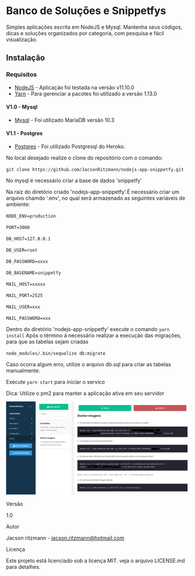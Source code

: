 # Banco de Soluções e Snippetfys

Simples aplicações escrita em NodeJS e Mysql.
Mantenha seus códigos, dicas e soluções organizados por categoria, com pesquisa e fácil visualização.

## Instalação

### Requisitos

- [NodeJS](https://nodejs.org/en/) - Aplicação foi testada na versão v11.10.0
- [Yarn](https://yarnpkg.com/pt-BR/) - Para gerenciar a pacotes foi utilizado a versão 1.13.0

#### V1.0 - Mysql

- [Mysql](https://mariadb.org) - Foi utilizado MariaDB versão 10.3

#### V1.1 - Postgres

- [Postgres](https://data.heroku.com/) - Foi utilizado Postgresql do Heroko.

No local desejado realize o clone do repositório com o comando:

`git clone https://github.com/JacsonRitzmann/nodejs-app-snippetfy.git`

No mysql é necessário criar a base de dados 'snippetfy'

Na raiz do diretório criado 'nodejs-app-snippetfy'.É necessário criar um arquivo chamdo '.env', no qual será armazenado as seguintes variáveis de ambiente:

`NODE_ENV=production`

`PORT=3000`

`DB_HOST=127.0.0.1`

`DB_USER=root`

`DB_PASSWORD=xxxx`

`DB_BASENAME=snippetfy`

`MAIL_HOST=xxxxx`

`MAIL_PORT=2525`

`MAIL_USER=xxx`

`MAIL_PASSWORD=xxx`

Dentro do diretório 'nodejs-app-snippetfy' execute o comando `yarn install`
Após o término á necessário realizar a execução das migrações, para que as tabelas sejam criadas

`node_modules/.bin/sequelize db:migrate`

Caso ocorra algum erro, utilize o arquivo db.sql para criar as tabelas manualmente.

Execute `yarn start` para iniciar o servico

Dica:
Utilize o pm2 para manter a aplicação ativa em seu servidor

![alt text](https://github.com/JacsonRitzmann/nodejs-app-snippetfy/blob/master/screenshot.png)

Versão

1.0

Autor

Jacson ritzmann - jacson.ritzmann@hotmail.com

Licença

Este projeto está licenciado sob a licença MIT. veja o arquivo LICENSE.md para detalhes.
